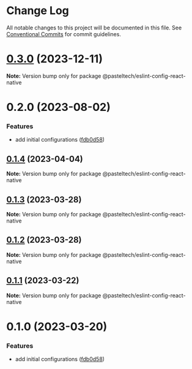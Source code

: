 # Change Log

All notable changes to this project will be documented in this file.
See [Conventional Commits](https://conventionalcommits.org) for commit guidelines.

# [0.3.0](https://github.com/pasteltech/coding-standard-typescript/compare/@pasteltech/eslint-config-react-native@0.2.0...@pasteltech/eslint-config-react-native@0.3.0) (2023-12-11)

**Note:** Version bump only for package @pasteltech/eslint-config-react-native





# 0.2.0 (2023-08-02)


### Features

* add initial configurations ([fdb0d58](https://github.com/pasteltech/coding-standard-typescript/commit/fdb0d58d7a0bb85c80851aede7756b59a416f528))





## [0.1.4](https://github.com/pasteltech/coding-standard-typescript/compare/@pasteltech/eslint-config-react-native@0.1.3...@pasteltech/eslint-config-react-native@0.1.4) (2023-04-04)

**Note:** Version bump only for package @pasteltech/eslint-config-react-native





## [0.1.3](https://github.com/pasteltech/coding-standard-typescript/compare/@pasteltech/eslint-config-react-native@0.1.2...@pasteltech/eslint-config-react-native@0.1.3) (2023-03-28)

**Note:** Version bump only for package @pasteltech/eslint-config-react-native





## [0.1.2](https://github.com/pasteltech/coding-standard-typescript/compare/@pasteltech/eslint-config-react-native@0.1.1...@pasteltech/eslint-config-react-native@0.1.2) (2023-03-28)

**Note:** Version bump only for package @pasteltech/eslint-config-react-native





## [0.1.1](https://github.com/pasteltech/coding-standard-typescript/compare/@pasteltech/eslint-config-react-native@0.1.0...@pasteltech/eslint-config-react-native@0.1.1) (2023-03-22)

**Note:** Version bump only for package @pasteltech/eslint-config-react-native





# 0.1.0 (2023-03-20)


### Features

* add initial configurations ([fdb0d58](https://github.com/pasteltech/coding-standard-typescript/commit/fdb0d58d7a0bb85c80851aede7756b59a416f528))
